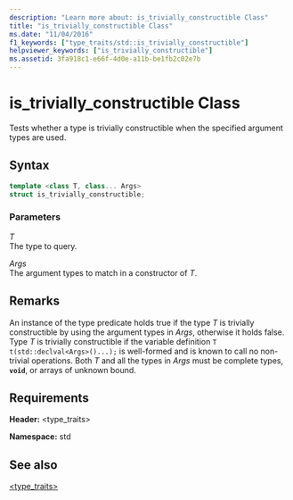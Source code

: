 ```yaml
---
description: "Learn more about: is_trivially_constructible Class"
title: "is_trivially_constructible Class"
ms.date: "11/04/2016"
f1_keywords: ["type_traits/std::is_trivially_constructible"]
helpviewer_keywords: ["is_trivially_constructible"]
ms.assetid: 3fa918c1-e66f-4d0e-a11b-be1fb2c02e7b
---
```

# is_trivially_constructible Class

Tests whether a type is trivially constructible when the specified argument types are used.

## Syntax

```cpp
template <class T, class... Args>
struct is_trivially_constructible;
```

### Parameters

*T*\
The type to query.

*Args*\
The argument types to match in a constructor of *T*.

## Remarks

An instance of the type predicate holds true if the type *T* is trivially constructible by using the argument types in *Args*, otherwise it holds false. Type *T* is trivially constructible if the variable definition `T t(std::declval<Args>()...);` is well-formed and is known to call no non-trivial operations. Both *T* and all the types in *Args* must be complete types, **`void`**, or arrays of unknown bound.

## Requirements

**Header:** \<type_traits>

**Namespace:** std

## See also

[<type_traits>](../standard-library/type-traits.md)
